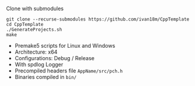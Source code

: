 Clone with submodules
```
git clone --recurse-submodules https://github.com/ivan18m/CppTemplate
cd CppTemplate
./GenerateProjects.sh
make
```
* Premake5 scripts for Linux and Windows
* Architecture: x64
* Configurations: Debug / Release
* With spdlog Logger
* Precompiled headers file `AppName/src/pch.h`
* Binaries compiled in `bin/`